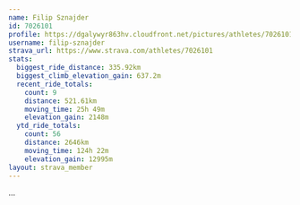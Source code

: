 ```yaml
---
name: Filip Sznajder
id: 7026101
profile: https://dgalywyr863hv.cloudfront.net/pictures/athletes/7026101/2123836/17/large.jpg
username: filip-sznajder
strava_url: https://www.strava.com/athletes/7026101
stats:
  biggest_ride_distance: 335.92km
  biggest_climb_elevation_gain: 637.2m
  recent_ride_totals:
    count: 9
    distance: 521.61km
    moving_time: 25h 49m
    elevation_gain: 2148m
  ytd_ride_totals:
    count: 56
    distance: 2646km
    moving_time: 124h 22m
    elevation_gain: 12995m
layout: strava_member
--- 
```

...
